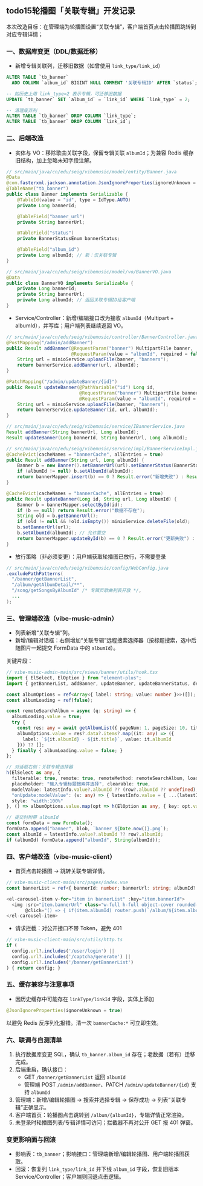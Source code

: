 ## todo15轮播图「关联专辑」开发记录

本次改造目标：在管理端为轮播图设置“关联专辑”，客户端首页点击轮播图跳转到对应专辑详情；

### 一、数据库变更（DDL/数据迁移）

- 新增专辑关联列，迁移旧数据（如曾使用 `link_type/link_id`）
```sql
ALTER TABLE `tb_banner`
  ADD COLUMN `album_id` BIGINT NULL COMMENT '关联专辑ID' AFTER `status`;

-- 如历史上用 link_type=2 表示专辑，可迁移旧数据
UPDATE `tb_banner` SET `album_id` = `link_id` WHERE `link_type` = 2;

-- 清理废弃列
ALTER TABLE `tb_banner` DROP COLUMN `link_type`;
ALTER TABLE `tb_banner` DROP COLUMN `link_id`;
```

### 二、后端改造

- 实体与 VO：移除歌曲关联字段，保留专辑关联 `albumId`；为兼容 Redis 缓存旧结构，加上忽略未知字段注解。
```java
// src/main/java/cn/edu/seig/vibemusic/model/entity/Banner.java
@Data
@com.fasterxml.jackson.annotation.JsonIgnoreProperties(ignoreUnknown = true)
@TableName("tb_banner")
public class Banner implements Serializable {
    @TableId(value = "id", type = IdType.AUTO)
    private Long bannerId;

    @TableField("banner_url")
    private String bannerUrl;

    @TableField("status")
    private BannerStatusEnum bannerStatus;

    @TableField("album_id")
    private Long albumId; // 新：仅关联专辑
}
```

```java
// src/main/java/cn/edu/seig/vibemusic/model/vo/BannerVO.java
@Data
public class BannerVO implements Serializable {
    private Long bannerId;
    private String bannerUrl;
    private Long albumId; // 返回关联专辑ID给客户端
}
```

- Service/Controller：新增/编辑接口改为接收 `albumId`（Multipart + albumId），并写库；用户端列表继续返回 VO。
```java
// src/main/java/cn/edu/seig/vibemusic/controller/BannerController.java
@PostMapping("/admin/addBanner")
public Result addBanner(@RequestParam("banner") MultipartFile banner,
                        @RequestParam(value = "albumId", required = false) Long albumId) {
    String url = minioService.uploadFile(banner, "banners");
    return bannerService.addBanner(url, albumId);
}

@PatchMapping("/admin/updateBanner/{id}")
public Result updateBanner(@PathVariable("id") Long id,
                           @RequestParam("banner") MultipartFile banner,
                           @RequestParam(value = "albumId", required = false) Long albumId) {
    String url = minioService.uploadFile(banner, "banners");
    return bannerService.updateBanner(id, url, albumId);
}
```

```java
// src/main/java/cn/edu/seig/vibemusic/service/IBannerService.java
Result addBanner(String bannerUrl, Long albumId);
Result updateBanner(Long bannerId, String bannerUrl, Long albumId);
```

```java
// src/main/java/cn/edu/seig/vibemusic/service/impl/BannerServiceImpl.java
@CacheEvict(cacheNames = "bannerCache", allEntries = true)
public Result addBanner(String url, Long albumId) {
    Banner b = new Banner().setBannerUrl(url).setBannerStatus(BannerStatusEnum.ENABLE);
    if (albumId != null) b.setAlbumId(albumId);
    return bannerMapper.insert(b) == 0 ? Result.error("新增失败") : Result.success("新增成功");
}

@CacheEvict(cacheNames = "bannerCache", allEntries = true)
public Result updateBanner(Long id, String url, Long albumId) {
    Banner b = bannerMapper.selectById(id);
    if (b == null) return Result.error("数据不存在");
    String old = b.getBannerUrl();
    if (old != null && !old.isEmpty()) minioService.deleteFile(old);
    b.setBannerUrl(url);
    b.setAlbumId(albumId); // 允许置空
    return bannerMapper.updateById(b) == 0 ? Result.error("更新失败") : Result.success("更新成功");
}
```

- 放行策略（非必须变更）：用户端获取轮播图已放行，不需要登录
```java
// src/main/java/cn/edu/seig/vibemusic/config/WebConfig.java
.excludePathPatterns(
  "/banner/getBannerList",
  "/album/getAlbumDetail/**",
  "/song/getSongsByAlbumId" /* 专辑页歌曲列表开放 */,
  ...
);
```

### 三、管理端改造（vibe-music-admin）

- 列表新增“关联专辑”列。
- 新增/编辑对话框：右侧增加“关联专辑”远程搜索选择器（按标题搜索，选中后随图片一起提交 FormData 中的 `albumId`）。

关键片段：
```ts
// vibe-music-admin-main/src/views/banner/utils/hook.tsx
import { ElSelect, ElOption } from "element-plus";
import { getBannerList, addBanner, updateBanner, updateBannerStatus, deleteBanner, deleteBanners, getAlbumList } from "@/api/system";

const albumOptions = ref<Array<{ label: string; value: number }>>([]);
const albumLoading = ref(false);

const remoteSearchAlbum = async (q: string) => {
  albumLoading.value = true;
  try {
    const res: any = await getAlbumList({ pageNum: 1, pageSize: 10, title: q || "" });
    albumOptions.value = res?.data?.items?.map((it: any) => ({
      label: `${it.albumId} - ${it.title}`, value: it.albumId
    })) ?? [];
  } finally { albumLoading.value = false; }
};

// 对话框右侧：关联专辑选择器
h(ElSelect as any, {
  filterable: true, remote: true, remoteMethod: remoteSearchAlbum, loading: albumLoading.value,
  placeholder: "输入专辑标题搜索并选择", clearable: true,
  modelValue: latestInfo.value?.albumId ?? (row?.albumId ?? undefined),
  "onUpdate:modelValue": (v: any) => { latestInfo.value = { ...(latestInfo.value || {}), albumId: v || undefined }; },
  style: "width:100%"
}, () => albumOptions.value.map(opt => h(ElOption as any, { key: opt.value, label: opt.label, value: opt.value })))

// 提交时附带 albumId
const formData = new FormData();
formData.append("banner", blob, `banner_${Date.now()}.png`);
const albumId = latestInfo.value?.albumId ?? row?.albumId;
if (albumId) formData.append("albumId", String(albumId));
```

### 四、客户端改造（vibe-music-client）

- 首页点击轮播图 → 跳转关联专辑详情。
```ts
// vibe-music-client-main/src/pages/index.vue
const bannerList = ref<{ bannerId: number; bannerUrl: string; albumId?: number }[]>([]);

<el-carousel-item v-for="item in bannerList" :key="item.bannerId">
  <img :src="item.bannerUrl" class="w-full h-full object-cover rounded-lg cursor-pointer"
       @click="() => { if(item.albumId) router.push(`/album/${item.albumId}`) }"/>
</el-carousel-item>
```

- 请求拦截：对公开接口不带 Token，避免 401
```ts
// vibe-music-client-main/src/utils/http.ts
if (
  config.url?.includes('/user/login') ||
  config.url?.includes('/captcha/generate') ||
  config.url?.includes('/banner/getBannerList')
) { return config; }
```

### 五、缓存兼容与注意事项

- 因历史缓存中可能存在 `linkType/linkId` 字段，实体上添加
```java
@JsonIgnoreProperties(ignoreUnknown = true)
```
以避免 Redis 反序列化报错。清一次 `bannerCache:*` 可立即生效。

### 六、联调与自测清单

1) 执行数据库变更 SQL，确认 `tb_banner.album_id` 存在；老数据（若有）迁移完成。  
2) 后端重启，确认接口：
   - GET `/banner/getBannerList` 返回 `albumId`
   - 管理端 POST `/admin/addBanner`、PATCH `/admin/updateBanner/{id}` 支持 `albumId`  
3) 管理端：新增/编辑轮播图 → 搜索并选择专辑 → 保存成功 → 列表“关联专辑”正确显示。  
4) 客户端首页：轮播图点击跳转到 `/album/{albumId}`，专辑详情正常渲染。  
5) 未登录时轮播图列表/专辑详情可访问；拦截器不再对公开 GET 报 401 弹窗。  

### 变更影响面与回滚

- 影响表：`tb_banner`；影响接口：管理端新增/编辑轮播图、用户端轮播图获取。  
- 回滚：恢复列 `link_type/link_id` 并下线 `album_id` 字段，恢复旧版本 Service/Controller；客户端则回退点击逻辑。



